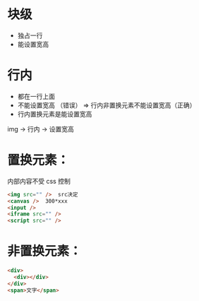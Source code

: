 # 块级
- 独占一行
- 能设置宽高

# 行内
- 都在一行上面
- 不能设置宽高 （错误） => 行内非置换元素不能设置宽高（正确）
- 行内置换元素是能设置宽高

img -> 行内 -> 设置宽高

# 置换元素：
内部内容不受 css 控制
```html
<img src="" />  src决定
<canvas />  300*xxx
<input />
<iframe src="" />
<script src="" />
```

# 非置换元素：
```html
<div>
  <div></div>
</div>
<span>文字</span>